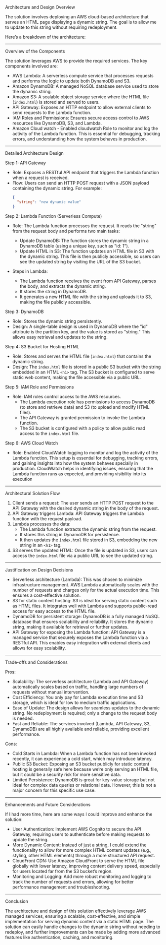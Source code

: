 Architecture and Design Overview

The solution involves deploying an AWS cloud-based architecture that serves an HTML page displaying a dynamic string.
 The goal is to allow me to update to this string without requiring redeployment. 
 
 Here’s a breakdown of the architecture:

---
Overview of the Components

The solution leverages AWS to provide the required services. The key components involved are:

- AWS Lambda: A serverless compute service that processes requests and performs the logic to update both DynamoDB and S3.
- Amazon DynamoDB: A managed NoSQL database service used to store the dynamic string.
- Amazon S3: A scalable object storage service where the HTML file (`index.html`) is stored and served to users.
- API Gateway: Exposes an HTTP endpoint to allow external clients to send requests to the Lambda function.
- IAM Roles and Permissions: Ensures secure access control to AWS resources like DynamoDB, S3, and Lambda.
- Amazon Cloud watch - Enabled cloudwatch Role to monitor and log the activity of the Lambda function. This is essential for debugging, tracking errors, and understanding how the system behaves in production.
---
Detailed Architecture Design

Step 1: API Gateway
- Role: Exposes a RESTful API endpoint that triggers the Lambda function when a request is received.
- Flow: Users can send an HTTP POST request with a JSON payload containing the dynamic string. For example:
  ```json
  {
    "string": "new dynamic value"
  }
  ```

Step 2: Lambda Function (Serverless Compute)
- Role: The Lambda function processes the request. It reads the "string" from the request body and performs two main tasks:
  - Update DynamoDB: The function stores the dynamic string in a DynamoDB table (using a unique key, such as "id: 1").
  - Update HTML in S3: The function updates an HTML file in S3 with the dynamic string. This file is then publicly accessible, so users can see the updated string by visiting the URL of the S3 bucket.

- Steps in Lambda:
  - The Lambda function receives the event from API Gateway, parses the body, and extracts the dynamic string.
  - It stores the string in DynamoDB.
  - It generates a new HTML file with the string and uploads it to S3, making the file publicly accessible.

Step 3: DynamoDB
- Role: Stores the dynamic string persistently.
- Design: A single-table design is used in DynamoDB where the "id" attribute is the partition key, and the value is stored as "string." This allows easy retrieval and updates to the string.

Step 4: S3 Bucket for Hosting HTML
- Role: Stores and serves the HTML file (`index.html`) that contains the dynamic string.
- Design: The `index.html` file is stored in a public S3 bucket with the string embedded in an HTML `<h1>` tag. The S3 bucket is configured to serve static web content, making the file accessible via a public URL.

Step 5: IAM Role and Permissions
- Role: IAM roles control access to the AWS resources.
  - The Lambda execution role has permissions to access DynamoDB (to store and retrieve data) and S3 (to upload and modify HTML files).
  - The API Gateway is granted permission to invoke the Lambda function.
  - The S3 bucket is configured with a policy to allow public read access to the `index.html` file.

Step 6: AWS Cloud Watch 
- Role: Enabled CloudWatch logging to monitor and log the activity of the Lambda function. This setup is essential for debugging, tracking errors, and gaining insights into how the system behaves specially in production. CloudWatch helps in identifying issues, ensuring that the Lambda function runs as expected, and providing visibility into its execution
---

Architectural Solution Flow

1. Client sends a request: The user sends an HTTP POST request to the API Gateway with the desired dynamic string in the body of the request.
2. API Gateway triggers Lambda: API Gateway triggers the Lambda function with the request payload.
3. Lambda processes the data:
   - The Lambda function extracts the dynamic string from the request.
   - It stores this string in DynamoDB for persistence.
   - It then updates the `index.html` file stored in S3, embedding the new string in an `<h1>` tag.
4. S3 serves the updated HTML: Once the file is updated in S3, users can access the `index.html` file via a public URL to see the updated string.

---
Justification on  Design Decisions

- Serverless architecture (Lambda): This was chosen to minimize infrastructure management. AWS Lambda automatically scales with the number of requests and charges only for the actual execution time. This ensures a cost-effective solution.
- S3 for static content hosting: S3 is ideal for serving static content such as HTML files. It integrates well with Lambda and supports public-read access for easy access to the HTML file.
- DynamoDB for persistent storage: DynamoDB is a fully managed NoSQL database that ensures scalability and reliability. It stores the dynamic string, making it available for retrieval or further updates.
- API Gateway for exposing the Lambda function: API Gateway is a managed service that securely exposes the Lambda function via a RESTful API. This enables easy integration with external clients and allows for easy scalability.

---
Trade-offs and Considerations

Pros:
- Scalability: The serverless architecture (Lambda and API Gateway) automatically scales based on traffic, handling large numbers of requests without manual intervention.
- Cost Efficiency: You only pay for Lambda execution time and S3 storage, which is ideal for low to medium traffic applications.
- Ease of Update: The design allows for seamless updates to the dynamic string. No redeployment is required; only a change to the request body is needed.
- Fast and Reliable: The services involved (Lambda, API Gateway, S3, DynamoDB) are all highly available and reliable, providing excellent performance.

Cons:
- Cold Starts in Lambda: When a Lambda function has not been invoked recently, it can experience a cold start, which may introduce latency.
- Public S3 Bucket: Exposing an S3 bucket publicly for static content hosting is generally safe here because we’re only serving an HTML file, but it could be a security risk for more sensitive data.
- Limited Persistence: DynamoDB is great for key-value storage but not ideal for complex data queries or relational data. However, this is not a major concern for this specific use case.

---
Enhancements and Future Considerations

If I had more time, here are some ways I could improve and enhance the solution:

- User Authentication: Implement AWS Cognito to secure the API Gateway, requiring users to authenticate before making requests to update the string.
- More Dynamic Content: Instead of just a string, I could extend the functionality to allow for more complex HTML content updates (e.g., styling, other HTML elements) through a more structured API request.
- CloudFront CDN: Use Amazon CloudFront to serve the HTML file globally with lower latency, improving content delivery speed, especially for users located far from the S3 bucket’s region.
- Monitoring and Logging: Add more robust monitoring and logging to track the number of requests and errors, allowing for better performance management and troubleshooting.

---
Conclusion

The architecture and design of this solution effectively leverage AWS managed services, ensuring a scalable, cost-effective, and simple implementation for serving dynamic content via a static HTML page. The solution can easily handle changes to the dynamic string without needing to redeploy, and further improvements can be made by adding more advanced features like authentication, caching, and monitoring.

